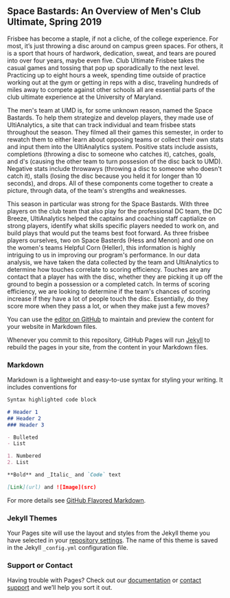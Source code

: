 ## Space Bastards: An Overview of Men's Club Ultimate, Spring 2019

Frisbee has become a staple, if not a cliche, of the college experience.  For most, it’s just throwing a disc around on campus green spaces.  For others, it is a sport that hours of hardwork, dedication, sweat, and tears are poured into over four years, maybe even five.  Club Ultimate Frisbee takes the casual games and tossing that pop up sporadically to the next level.  Practicing up to eight hours a week, spending time outside of practice working out at the gym or getting in reps with a disc, traveling hundreds of miles away to compete against other schools all are essential parts of the club ultimate experience at the University of Maryland.  

The men's team at UMD is, for some unknown reason, named the Space Bastards.  To help them strategize and develop players, they made use of UltiAnalytics, a site that can track individual and team frisbee stats throughout the season.  They filmed all their games this semester, in order to rewatch them to either learn about opposing teams or collect their own stats and input them into the UltiAnalytics system.  Positive stats include assists, completions (throwing a disc to someone who catches it), catches, goals, and d's (causing the other team to turn possesion of the disc back to UMD).  Negative stats include throwawys (throwing a disc to someone who doesn't catch it), stalls (losing the disc because you held it for longer than 10 seconds), and drops.  All of these components come together to create a picture, through data, of the team's strengths and weaknesses.

This season in particular was strong for the Space Bastards.  With three players on the club team that also play for the professional DC team, the DC Breeze, UltiAnalytics helped the captains and coaching staff captialize on strong players, identify what skills specific players needed to work on, and build plays that would put the teams best foot forward.  As three frisbee players ourselves, two on Space Basterds (Hess and Menon) and one on the women's teams Helpful Corn (Heller), this information is highly intriguing to us in improving our program's performance.  In our data analysis, we have taken the data collected by the team and UltiAnalytics to determine how touches correlate to scoring efficiency.  Touches are any contact that a player has with the disc, whether they are picking it up off the ground to begin a possession or a completed catch.  In terms of scoring efficiency, we are looking to determine if the team's chances of scoring increase if they have a lot of people touch the disc.  Essentially, do they score more when they pass a lot, or when they make just a few moves?

You can use the [editor on GitHub](https://github.com/catherineheller/testing/edit/master/index.md) to maintain and preview the content for your website in Markdown files.

Whenever you commit to this repository, GitHub Pages will run [Jekyll](https://jekyllrb.com/) to rebuild the pages in your site, from the content in your Markdown files.

### Markdown

Markdown is a lightweight and easy-to-use syntax for styling your writing. It includes conventions for

```markdown
Syntax highlighted code block

# Header 1
## Header 2
### Header 3

- Bulleted
- List

1. Numbered
2. List

**Bold** and _Italic_ and `Code` text

[Link](url) and ![Image](src)
```

For more details see [GitHub Flavored Markdown](https://guides.github.com/features/mastering-markdown/).

### Jekyll Themes

Your Pages site will use the layout and styles from the Jekyll theme you have selected in your [repository settings](https://github.com/catherineheller/testing/settings). The name of this theme is saved in the Jekyll `_config.yml` configuration file.

### Support or Contact

Having trouble with Pages? Check out our [documentation](https://help.github.com/categories/github-pages-basics/) or [contact support](https://github.com/contact) and we’ll help you sort it out.
